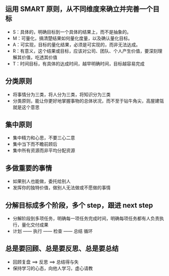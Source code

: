## 运用 SMART 原则，从不同维度来确立并完善一个目标

- S：具体的，明确目标到一个具体的结果上，而不是抽象的。
- M：可量化，搞清楚结果如何量化度量，以及确认量化目标。
- A：可实现，目标的量化结果，必须是可实现的，而非无法达成。
- R：有意义，这个结果或目标，应该对公司、团队、个人产生价值，要深刻理解其价值，吃透其价值
- T：时间目标，有具体的达成时间，越早明确时间，目标越容易完成

## 分类原则

- 将事情分为三类，将人分为三类，将知识分为三类
- 分类原则，能让你更好地掌握事物的总体状况，而不至于钻牛角尖，高屋建瓴就是这个意思

## 集中原则

- 集中精力和心思，不要三心二意
- 集中当下而不瞻前顾后
- 集中所有资源而非平均分配资源

## 多做重要的事情

- 如果别人也能做，委托给别人
- 发挥你的独特价值，做别人无法做或不愿做的事情

## 分解目标成多个阶段，多个 step，跟进 next step

- 分解阶段到多项任务，明确每一项任务完成时间，明确每项任务都有人负责执行，量化交付成果
- 计划 —— 执行 —— 检查 —— 总结   循环

## 总是要回顾、总是要反思、总是要总结

- 回顾复盘 ==> 反思 ==> 总结得与失
- 保持学习的心态，向他人学习，虚心请教